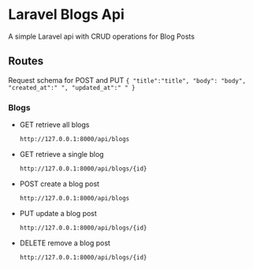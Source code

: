 # Laravel Blogs Api
A simple Laravel api with CRUD operations for Blog Posts

## Routes
Request schema for POST and PUT
`
{
		"title":"title",
		"body": "body",
		"created_at":" ",
		"updated_at":" "
}
`
### Blogs
- GET retrieve all blogs 
    ```sh
    http://127.0.0.1:8000/api/blogs
    ```
- GET retrieve a single blog
    ```sh
    http://127.0.0.1:8000/api/blogs/{id}
    ```
- POST create a blog post
    ```sh
    http://127.0.0.1:8000/api/blogs
    ```
- PUT update a blog post 
    ```sh
    http://127.0.0.1:8000/api/blogs/{id}
    ```
- DELETE remove a blog post
    ```sh
    http://127.0.0.1:8000/api/blogs/{id}
    ```
